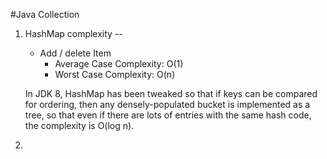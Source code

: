 #Java Collection

1. HashMap complexity
--
    - Add / delete  Item 
        - Average Case Complexity: O(1)
        - Worst Case Complexity: O(n)
  
    In JDK 8, HashMap has been tweaked so that if keys can be compared for ordering, then any densely-populated bucket is implemented as a tree, 
    so that even if there are lots of entries with the same hash code, the complexity is O(log n).


2. 
